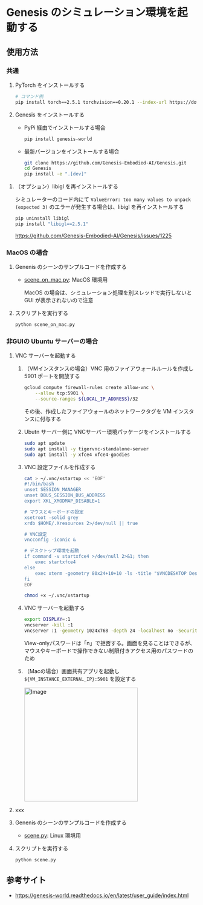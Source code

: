 # Genesis のシミュレーション環境を起動する

## 使用方法

### 共通

1. PyTorch をインストールする
    ```bash
    # コマンド例
    pip install torch==2.5.1 torchvision==0.20.1 --index-url https://download.pytorch.org/whl/cu121
    ```

1. Genesis をインストールする

    - PyPi 経由でインストールする場合
        ```bash
        pip install genesis-world
        ```

    - 最新バージョンをインストールする場合
        ```bash
        git clone https://github.com/Genesis-Embodied-AI/Genesis.git
        cd Genesis
        pip install -e ".[dev]"
        ```

<!--
1. OMPL をインストールする
    1. https://github.com/ompl/ompl/releases/tag/prerelease から事前コンパイル済みファイルをダウンロードする

    1. xxx

-->

1. （オプション）libigl を再インストールする

    シミュレーターのコード内にて `ValueError: too many values to unpack (expected 3)` のエラーが発生する場合は、libigl を再インストールする

    ```bash
    pip uninstall libigl
    pip install "libigl==2.5.1"
    ```

    https://github.com/Genesis-Embodied-AI/Genesis/issues/1225

### MacOS の場合

1. Genenis のシーンのサンプルコードを作成する

    - [scene_on_mac.py](./scene_on_mac.py): MacOS 環境用

        MacOS の場合は、シミュレーション処理を別スレッドで実行しないと GUI が表示されないので注意

1. スクリプトを実行する
    ```bash
    python scene_on_mac.py
    ```

### 非GUIの Ubuntu サーバーの場合

1. VNC サーバーを起動する

    1. （VMインスタンスの場合）VNC 用のファイアウォールルールを作成し 5901 ポートを開放する

        ```bash
        gcloud compute firewall-rules create allow-vnc \
            --allow tcp:5901 \
            --source-ranges ${LOCAL_IP_ADDRESS}/32
        ```

        その後、作成したファイアウォールのネットワークタグを VM インスタンスに付与する

    1. Ubutn サーバー側に VNCサーバー環境パッケージをインストールする

        ```bash
        sudo apt update
        sudo apt install -y tigervnc-standalone-server
        sudo apt install -y xfce4 xfce4-goodies
        ```

    1. VNC 設定ファイルを作成する

        ```bash
        cat > ~/.vnc/xstartup << 'EOF'
        #!/bin/bash
        unset SESSION_MANAGER
        unset DBUS_SESSION_BUS_ADDRESS
        export XKL_XMODMAP_DISABLE=1

        # マウスとキーボードの設定
        xsetroot -solid grey
        xrdb $HOME/.Xresources 2>/dev/null || true

        # VNC設定
        vncconfig -iconic &

        # デスクトップ環境を起動
        if command -v startxfce4 >/dev/null 2>&1; then
            exec startxfce4
        else
            exec xterm -geometry 80x24+10+10 -ls -title "$VNCDESKTOP Desktop"
        fi
        EOF

        chmod +x ~/.vnc/xstartup
        ```

    1. VNC サーバーを起動する

        ```bash
        export DISPLAY=:1
        vncserver -kill :1
        vncserver :1 -geometry 1024x768 -depth 24 -localhost no -SecurityTypes VncAuth -SendCutText=0 -AcceptCutText=0 -AcceptPointerEvents=1 -AcceptKeyEvents=1
        ```
        View-onlyパスワードは「n」で拒否する。画面を見ることはできるが、マウスやキーボードで操作できない制限付きアクセス用のパスワードのため

    1. （Macの場合）画面共有アプリを起動し `${VM_INSTANCE_EXTERNAL_IP}:5901` を設定する

        <img width="300" alt="Image" src="https://github.com/user-attachments/assets/43050e48-505b-48f1-afa2-4a185fa17265" />

1. xxx

1. Genenis のシーンのサンプルコードを作成する

    - [scene.py](./scene.py): Linux 環境用


1. スクリプトを実行する
    ```bash
    python scene.py
    ```

## 参考サイト

- https://genesis-world.readthedocs.io/en/latest/user_guide/index.html
